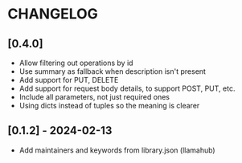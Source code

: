 # CHANGELOG

## [0.4.0]

- Allow filtering out operations by id
- Use summary as fallback when description isn't present
- Add support for PUT, DELETE
- Add support for request body details, to support POST, PUT, etc.
- Include all parameters, not just required ones
- Using dicts instead of tuples so the meaning is clearer

## [0.1.2] - 2024-02-13

- Add maintainers and keywords from library.json (llamahub)
